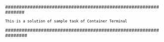 ###############################################################

    This is a solution of sample task of Container Terminal

################################################################